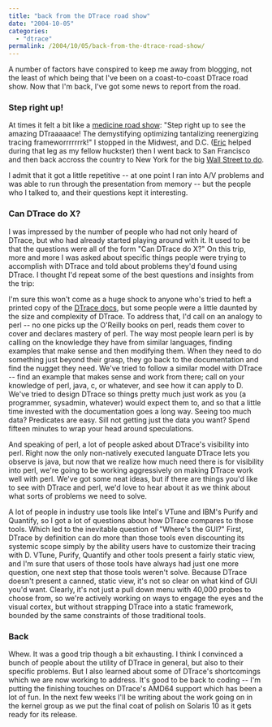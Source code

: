 ```yaml
---
title: "back from the DTrace road show"
date: "2004-10-05"
categories:
  - "dtrace"
permalink: /2004/10/05/back-from-the-dtrace-road-show/
---
```


A number of factors have conspired to keep me away from blogging, not the least of which being that I've been on a coast-to-coast DTrace road show. Now that I'm back, I've got some news to report from the road.

### Step right up!

At times it felt a bit like a [medicine road show](http://www.snpp.com/episodes/2F07): "Step right up to see the amazing DTraaaaace! The demystifying optimizing tantalizing reenergizing tracing frameworrrrrrrk!" I stopped in the Midwest, and D.C. ([Eric](http://blogs.sun.com/eschrock) helped during that leg as my fellow huckster) then I went back to San Francisco and then back accross the country to New York for the big [Wall Street to do](http://www.sun.com/aboutsun/media/features/wallstreet.html).

I admit that it got a little repetitive -- at one point I ran into A/V problems and was able to run through the presentation from memory -- but the people who I talked to, and their questions kept it interesting.

### Can DTrace do X?

I was impressed by the number of people who had not only heard of DTrace, but who had already started playing around with it. It used to be that the questions were all of the form "Can DTrace do X?" On this trip, more and more I was asked about specific things people were trying to accomplish with DTrace and told about problems they'd found using DTrace. I thought I'd repeat some of the best questions and insights from the trip:

I'm sure this won't come as a huge shock to anyone who's tried to heft a printed copy of the [DTrace docs](http://docs.sun.com/db/doc/817-6223), but some people were a little daunted by the size and complexity of DTrace. To address that, I'd call on an analogy to perl -- no one picks up the O'Reilly books on perl, reads them cover to cover and declares mastery of perl. The way most people learn perl is by calling on the knowledge they have from similar languages, finding examples that make sense and then modifying them. When they need to do something just beyond their grasp, they go back to the documentation and find the nugget they need. We've tried to follow a similar model with DTrace -- find an example that makes sense and work from there; call on your knowledge of perl, java, c, or whatever, and see how it can apply to D. We've tried to design DTrace so things pretty much just work as you (a programmer, sysadmin, whatever) would expect them to, and so that a little time invested with the documentation goes a long way. Seeing too much data? Predicates are easy. Sill not getting just the data you want? Spend fifteen minutes to wrap your head around speculations.

And speaking of perl, a lot of people asked about DTrace's visibility into perl. Right now the only non-natively executed languate DTrace lets you observe is java, but now that we realize how much need there is for visibility into perl, we're going to be working aggressively on making DTrace work well with perl. We've got some neat ideas, but if there are things you'd like to see with DTrace and perl, we'd love to hear about it as we think about what sorts of problems we need to solve.

A lot of people in industry use tools like Intel's VTune and IBM's Purify and Quantify, so I got a lot of questions about how DTrace compares to those tools. Which led to the inevitable question of "Where's the GUI?" First, DTrace by definition can do more than those tools even discounting its systemic scope simply by the ability users have to customize their tracing with D. VTune, Purify, Quantify and other tools present a fairly static view, and I'm sure that users of those tools have always had just one more question, one next step that those tools weren't solve. Because DTrace doesn't present a canned, static view, it's not so clear on what kind of GUI you'd want. Clearly, it's not just a pull down menu with 40,000 probes to choose from, so we're actively working on ways to engage the eyes and the visual cortex, but without strapping DTrace into a static framework, bounded by the same constraints of those traditional tools.

### Back

Whew. It was a good trip though a bit exhausting. I think I convinced a bunch of people about the utility of DTrace in general, but also to their specific problems. But I also learned about some of DTrace's shortcomings which we are now working to address. It's good to be back to coding -- I'm putting the finishing touches on DTrace's AMD64 support which has been a lot of fun. In the next few weeks I'll be writing about the work going on in the kernel group as we put the final coat of polish on Solaris 10 as it gets ready for its release.
